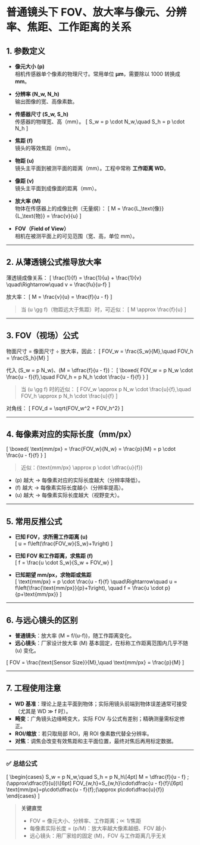 # 普通镜头下 FOV、放大率与像元、分辨率、焦距、工作距离的关系

## 1. 参数定义

- **像元大小 \(p\)**  
  相机传感器单个像素的物理尺寸。常用单位 **µm**，需要除以 1000 转换成 **mm**。

- **分辨率 \(N_w, N_h\)**  
  输出图像的宽、高像素数。

- **传感器尺寸 \(S_w, S_h\)**  
  传感器的物理宽、高（mm）。
  \[
  S_w = p \cdot N_w,\quad S_h = p \cdot N_h
  \]

- **焦距 \(f\)**  
  镜头的等效焦距（mm）。

- **物距 \(u\)**  
  镜头主平面到被测平面的距离（mm）。工程中常称 **工作距离 WD**。

- **像距 \(v\)**  
  镜头主平面到成像面的距离（mm）。

- **放大率 \(M\)**  
  物体在传感器上的成像比例（无量纲）：
  \[
  M = \frac{L_\text{像}}{L_\text{物}} = \frac{v}{u}
  \]

- **FOV（Field of View）**  
  相机在被测平面上的可见范围（宽、高，单位 mm）。

---

## 2. 从薄透镜公式推导放大率

薄透镜成像关系：
\[
\frac{1}{f} = \frac{1}{u} + \frac{1}{v}
\quad\Rightarrow\quad
v = \frac{fu}{u-f}
\]

放大率：
\[
M = \frac{v}{u} = \frac{f}{u - f}
\]

> 当 \(u \gg f\)（物距远大于焦距）时，可近似：
\[
M \approx \frac{f}{u}
\]

---

## 3. FOV（视场）公式

物面尺寸 = 像面尺寸 ÷ 放大率，因此：
\[
FOV_w = \frac{S_w}{M},\quad
FOV_h = \frac{S_h}{M}
\]

代入 \(S_w = p N_w\)、\(M = \dfrac{f}{u - f}\)：
\[
\boxed{
FOV_w = p N_w \cdot \frac{u - f}{f},\quad
FOV_h = p N_h \cdot \frac{u - f}{f}
}
\]

> 当 \(u \gg f\) 时的近似：
\[
FOV_w \approx p N_w \cdot \frac{u}{f},\quad
FOV_h \approx p N_h \cdot \frac{u}{f}
\]

对角线：
\[
FOV_d = \sqrt{FOV_w^2 + FOV_h^2}
\]

---

## 4. 每像素对应的实际长度（mm/px）

\[
\boxed{
\text{mm/px} = \frac{FOV_w}{N_w} = \frac{p}{M} = p \cdot \frac{u - f}{f}
}
\]

> 近似：\(\text{mm/px} \approx p \cdot \dfrac{u}{f}\)

- \(p\) 越大 → 每像素对应的实际长度越大（分辨率降低）。  
- \(f\) 越大 → 每像素实际长度越小（分辨率提高）。  
- \(u\) 越大 → 每像素实际长度越大（视野变大）。

---

## 5. 常用反推公式

- **已知 FOV，求所需工作距离 \(u\)**  
\[
u = f\left(\frac{FOV_w}{S_w}+1\right)
\]

- **已知 FOV 和工作距离，求焦距 \(f\)**  
\[
f = \frac{u \cdot S_w}{S_w + FOV_w}
\]

- **已知期望 mm/px，求物距或焦距**  
\[
\text{mm/px} = p \cdot \frac{u - f}{f}
\quad\Rightarrow\quad
u = f\left(\frac{\text{mm/px}}{p}+1\right),
\quad
f = \frac{u \cdot p}{p+\text{mm/px}}
\]

---

## 6. 与远心镜头的区别

- **普通镜头**：放大率 \(M = f/(u-f)\)，随工作距离变化。  
- **远心镜头**：厂家设计放大率 \(M\) 基本固定，在标称工作距离范围内几乎不随 \(u\) 变化。

\[
FOV = \frac{\text{Sensor Size}}{M},\quad
\text{mm/px} = \frac{p}{M}
\]

---

## 7. 工程使用注意

- **WD 基准**：理论上是主平面到物体；实际用镜头前端到物体误差通常可接受（尤其是 WD ≫ f 时）。  
- **畸变**：广角镜头边缘畸变大，实际 FOV 与公式有差别；精确测量需标定修正。  
- **ROI/缩放**：若只取局部 ROI，用 ROI 像素数代替全分辨率。  
- **对焦**：调焦会改变有效焦距和主平面位置，最终对焦后再用标定数据。

---

### ✅ 总结公式

\[
\begin{cases}
S_w = p N_w,\quad S_h = p N_h\\[4pt]
M = \dfrac{f}{u - f} \;(\approx\dfrac{f}{u})\\[6pt]
FOV_{w,h}=S_{w,h}\cdot\dfrac{u - f}{f}\\[6pt]
\text{mm/px}=p\cdot\dfrac{u - f}{f}\;(\approx p\cdot\dfrac{u}{f})
\end{cases}
\]

> **关键直觉**  
> - FOV ∝ 像元大小、分辨率、工作距离；∝ 1/焦距  
> - 每像素实际长度 = \(p/M\)：放大率越大像素越细、FOV 越小  
> - 远心镜头：用厂家给的固定 \(M\)，FOV 与工作距离几乎无关